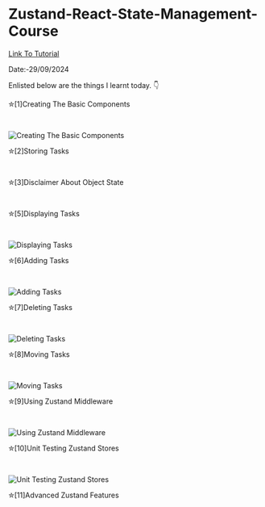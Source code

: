 # Zustand-React-State-Management-Course

<a href = "https://www.youtube.com/watch?v=fZPgBnL2x-Q"> Link To Tutorial </a>
<br>

Date:-29/09/2024 
<br>

Enlisted below are the things I learnt today. 👇
<br>



✮[1]Creating The Basic Components

<br>

![Creating The Basic Components](https://github.com/user-attachments/assets/8f348629-2acb-4f74-b25d-9ba13ef155f0)


✮[2]Storing Tasks

<br>


✮[3]Disclaimer About Object State

<br>

✮[5]Displaying Tasks

<br>


![Displaying Tasks](https://github.com/user-attachments/assets/2f689e6f-0544-4d33-9cc7-251a573821a6)


✮[6]Adding Tasks

<br>

![Adding Tasks](https://github.com/user-attachments/assets/a5e6549c-80e1-49e9-916c-ee853c340e1c)


✮[7]Deleting Tasks

<br>

![Deleting Tasks](https://github.com/user-attachments/assets/2504cfd1-3eba-46c7-bc71-c2d1da4c029d)


✮[8]Moving Tasks

<br>

![Moving Tasks](https://github.com/user-attachments/assets/5af8854c-f1f3-4062-9830-7d372f5fdcff)


✮[9]Using Zustand Middleware

<br>

![Using Zustand Middleware](https://github.com/user-attachments/assets/af51e6a6-6445-465b-b04a-375e78307acb)

✮[10]Unit Testing Zustand Stores

<br>

![Unit Testing Zustand Stores](https://github.com/user-attachments/assets/032e3a94-f278-4c86-b819-8759d1a0e5cb)

✮[11]Advanced Zustand Features

<br>



